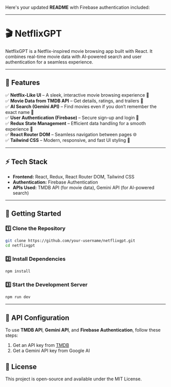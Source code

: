 Here's your updated **README** with Firebase authentication included:  

---

# 🎬 NetflixGPT  

NetflixGPT is a Netflix-inspired movie browsing app built with React. It combines real-time movie data with AI-powered search and user authentication for a seamless experience.  

---

## 🌟 Features  
✅ **Netflix-Like UI** – A sleek, interactive movie browsing experience 🎥  
✅ **Movie Data from TMDB API** – Get details, ratings, and trailers 🍿  
✅ **AI Search (Gemini API)** – Find movies even if you don’t remember the exact name 🤖  
✅ **User Authentication (Firebase)** – Secure sign-up and login 🔐  
✅ **Redux State Management** – Efficient data handling for a smooth experience 🔄  
✅ **React Router DOM** – Seamless navigation between pages 🌐  
✅ **Tailwind CSS** – Modern, responsive, and fast UI styling 🎨  

---

## ⚡ Tech Stack  
- **Frontend:** React, Redux, React Router DOM, Tailwind CSS  
- **Authentication:** Firebase Authentication  
- **APIs Used:** TMDB API (for movie data), Gemini API (for AI-powered search)  

---

## 🚀 Getting Started  

### 1️⃣ Clone the Repository  
```sh
git clone https://github.com/your-username/netflixgpt.git
cd netflixgpt
```  

### 2️⃣ Install Dependencies  
```sh
npm install
```  

### 3️⃣ Start the Development Server  
```sh
npm run dev
```  

---

## 🔑 API Configuration  
To use **TMDB API**, **Gemini API**, and **Firebase Authentication**, follow these steps:  

1. Get an API key from [TMDB](https://www.themoviedb.org/)  
2. Get a Gemini API key from Google AI  

## 📜 License  
This project is open-source and available under the MIT License.  


